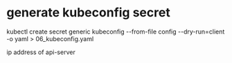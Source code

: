 
# generate kubeconfig secret
kubectl create secret generic kubeconfig --from-file config --dry-run=client  -o yaml > 06_kubeconfig.yaml  

ip address of api-server